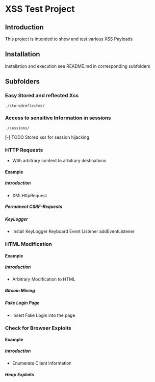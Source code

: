 # XSS Test Project

## Introduction

This project is intended to show and test various XSS Payloads

## Installation

Installation and execution see README.md in corresponding subfolders

## Subfolders

### Easy Stored and reflected Xss

`./storedreflected/`

### Access to sensitive Information in sessions
`./sessions/`

[-] TODO Stored xss for session hijacking 

### HTTP Requests
- With arbitrary content to arbitrary destinations

#### Example

##### Introduction 
- XMLHttpRequest

##### Permanent CSRF-Requests

##### KeyLogger
- Install KeyLogger Keyboard Event Listener addEventListener

### HTML Modification

#### Example

##### Introduction
- Arbitrary Modification to HTML

##### Bitcoin Mining

##### Fake Login Page
- Insert Fake Login into the page

### Check for Browser Exploits

#### Example

##### Introduction
- Enumerate Client Information

##### Heap Exploits
